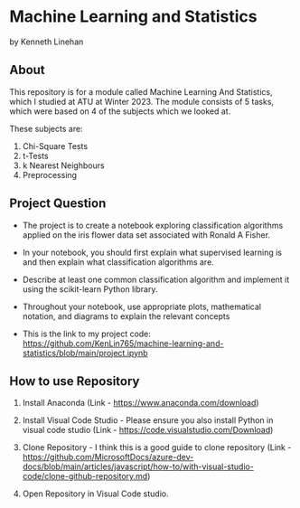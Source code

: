 # Machine Learning and Statistics

by Kenneth Linehan

## About

This repository is for a module called Machine Learning And Statistics, which I studied at ATU at Winter 2023. The module consists of 5 tasks, which were based on 4 of the subjects which we looked at.

These subjects are:
1. Chi-Square Tests
2. t-Tests
3. k Nearest Neighbours
4. Preprocessing

## Project Question

- The project is to create a notebook exploring classification algorithms applied on the iris flower data set associated with Ronald A Fisher.

- In your notebook, you should first explain what supervised learning is and then explain what classification algorithms are.

- Describe at least one common classification algorithm and implement it using the scikit-learn Python library.

- Throughout your notebook, use appropriate plots, mathematical notation, and diagrams to explain the relevant concepts

- This is the link to my project code: https://github.com/KenLin765/machine-learning-and-statistics/blob/main/project.ipynb


## How to use Repository
1. Install Anaconda (Link - https://www.anaconda.com/download)

2. Install Visual Code Studio - Please ensure you also install Python in visual code studio (Link - https://code.visualstudio.com/Download)

3. Clone Repository - I think this is a good guide to clone repository (Link - https://github.com/MicrosoftDocs/azure-dev-docs/blob/main/articles/javascript/how-to/with-visual-studio-code/clone-github-repository.md)

4. Open Repository in Visual Code studio.


